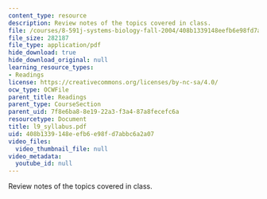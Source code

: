 ```yaml
---
content_type: resource
description: Review notes of the topics covered in class.
file: /courses/8-591j-systems-biology-fall-2004/408b1339148eefb6e98fd7abbc6a2a07_l9_syllabus.pdf
file_size: 282187
file_type: application/pdf
hide_download: true
hide_download_original: null
learning_resource_types:
- Readings
license: https://creativecommons.org/licenses/by-nc-sa/4.0/
ocw_type: OCWFile
parent_title: Readings
parent_type: CourseSection
parent_uid: 7f8e6ba8-8e19-22a3-f3a4-87a8fecefc6a
resourcetype: Document
title: l9_syllabus.pdf
uid: 408b1339-148e-efb6-e98f-d7abbc6a2a07
video_files:
  video_thumbnail_file: null
video_metadata:
  youtube_id: null
---
```

Review notes of the topics covered in class.
